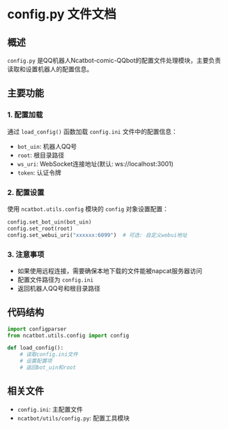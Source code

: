 # config.py 文件文档

## 概述
`config.py` 是QQ机器人Ncatbot-comic-QQbot的配置文件处理模块，主要负责读取和设置机器人的配置信息。

## 主要功能

### 1. 配置加载
通过 `load_config()` 函数加载 `config.ini` 文件中的配置信息：
- `bot_uin`: 机器人QQ号
- `root`: 根目录路径
- `ws_uri`: WebSocket连接地址(默认: ws://localhost:3001)
- `token`: 认证令牌

### 2. 配置设置
使用 `ncatbot.utils.config` 模块的 `config` 对象设置配置：
```python
config.set_bot_uin(bot_uin)
config.set_root(root)
config.set_webui_uri("xxxxxx:6099")  # 可选: 自定义webui地址
```

### 3. 注意事项
- 如果使用远程连接，需要确保本地下载的文件能被napcat服务器访问
- 配置文件路径为 `config.ini`
- 返回机器人QQ号和根目录路径

## 代码结构
```python
import configparser
from ncatbot.utils.config import config

def load_config():
    # 读取config.ini文件
    # 设置配置项
    # 返回bot_uin和root
```

## 相关文件
- `config.ini`: 主配置文件
- `ncatbot/utils/config.py`: 配置工具模块
        